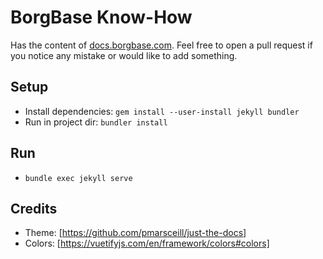 # BorgBase Know-How

Has the content of [docs.borgbase.com](https://docs.borgbase.com). Feel free to open a pull request if you notice any mistake or would like to add something.

## Setup
- Install dependencies: `gem install --user-install jekyll bundler`
- Run in project dir: `bundler install`

## Run
- `bundle exec jekyll serve`

## Credits
- Theme: [https://github.com/pmarsceill/just-the-docs]
- Colors: [https://vuetifyjs.com/en/framework/colors#colors]